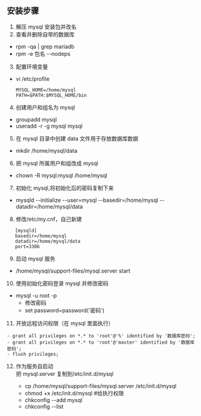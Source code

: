 ## 安装步骤

1. 解压 mysql 安装包并改名
2. 查看并删除自带的数据库

- rpm -qa | grep mariadb
- rpm -e 包名 --nodeps

3. 配置环境变量<br>

- vi /etc/profile
  ```
  MYSQL_HOME=/home/mysql
  PATH=$PATH:$MYSQL_HOME/bin
  ```

4. 创建用户和组名为 mysql

- groupadd mysql
- useradd -r -g mysql mysql

5. 在 mysql 目录中创建 data 文件用于存放数据库数据<br>

- mkdir /home/mysql/data

6. 把 mysql 所属用户和组改成 mysql<br>

- chown -R mysql:mysql /home/mysql

7. 初始化 mysql,将初始化后的密码复制下来<br>

- mysqld --initialize --user=mysql --basedir=/home/mysql --datadir=/home/mysql/data

8. 修改/etc/my.cnf，自己新建

```
   [mysqld]
   basedir=/home/mysql
   datadir=/home/mysql/data
   port=3306
```

9. 启动 mysql 服务

- /home/mysql/support-files/mysql.server start

10. 使用初始化密码登录 mysql 并修改密码

- mysql -u root -p
  - 修改密码
  - set password=password('密码')

11. 开放远程访问权限（在 mysql 里面执行）

```
- grant all privileges on *.* to 'root'@'%' identified by '数据库密码';
- grant all privileges on *.* to 'root'@'master' identified by '数据库密码';
- flush privileges;
```

12. 作为服务自启动<br>
    把 mysql.server 复制到/etc/init.d/mysql

    - cp /home/mysql/support-files/mysql.server /etc/init.d/mysql
    - chmod +x /etc/init.d/mysql #给执行权限
    - chkconfig --add mysql
    - chkconfig --list
